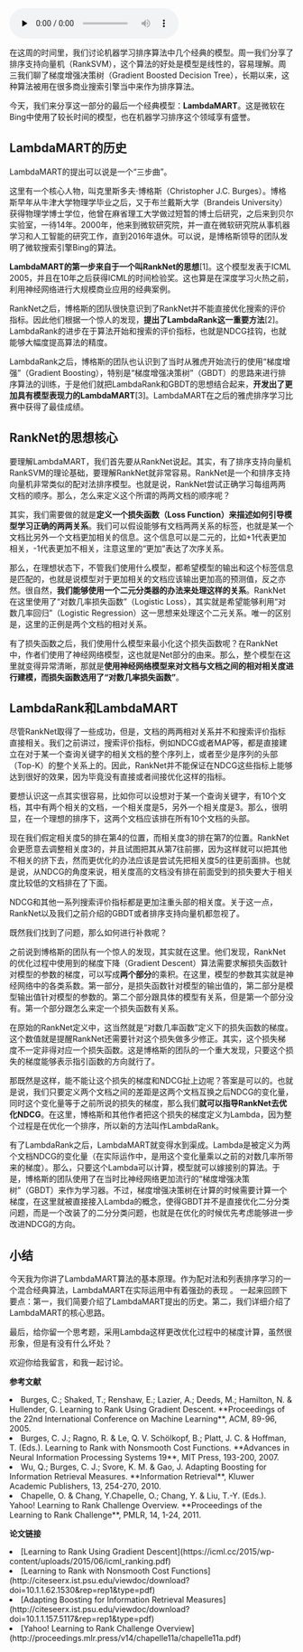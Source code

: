 <audio id="audio" title="054 | 机器学习排序算法经典模型：LambdaMART" controls="" preload="none"><source id="mp3" src="https://static001.geekbang.org/resource/audio/09/fb/09d67f5e67432af98fef09fb717958fb.mp3"></audio>

在这周的时间里，我们讨论机器学习排序算法中几个经典的模型。周一我们分享了排序支持向量机（RankSVM），这个算法的好处是模型是线性的，容易理解。周三我们聊了梯度增强决策树（Gradient Boosted Decision Tree），长期以来，这种算法被用在很多商业搜索引擎当中来作为排序算法。

今天，我们来分享这一部分的最后一个经典模型：**LambdaMART**。这是微软在Bing中使用了较长时间的模型，也在机器学习排序这个领域享有盛誉。

## LambdaMART的历史

LambdaMART的提出可以说是一个“三步曲”。

这里有一个核心人物，叫克里斯多夫⋅博格斯（Christopher J.C. Burges）。博格斯早年从牛津大学物理学毕业之后，又于布兰戴斯大学（Brandeis University）获得物理学博士学位，他曾在麻省理工大学做过短暂的博士后研究，之后来到贝尔实验室，一待14年。2000年，他来到微软研究院，并一直在微软研究院从事机器学习和人工智能的研究工作，直到2016年退休。可以说，是博格斯领导的团队发明了微软搜索引擎Bing的算法。

**LambdaMART的第一步来自于一个叫RankNet的思想**[1]。这个模型发表于ICML 2005，并且在10年之后获得ICML的时间检验奖。这也算是在深度学习火热之前，利用神经网络进行大规模商业应用的经典案例。

RankNet之后，博格斯的团队很快意识到了RankNet并不能直接优化搜索的评价指标。因此他们根据一个惊人的发现，**提出了LambdaRank这一重要方法**[2]。LambdaRank的进步在于算法开始和搜索的评价指标，也就是NDCG挂钩，也就能够大幅度提高算法的精度。

LambdaRank之后，博格斯的团队也认识到了当时从雅虎开始流行的使用“梯度增强”（Gradient Boosting），特别是“梯度增强决策树”（GBDT）的思路来进行排序算法的训练，于是他们就把LambdaRank和GBDT的思想结合起来，**开发出了更加具有模型表现力的LambdaMART**[3]。LambdaMART在之后的雅虎排序学习比赛中获得了最佳成绩。

## RankNet的思想核心

要理解LambdaMART，我们首先要从RankNet说起。其实，有了排序支持向量机RankSVM的理论基础，要理解RankNet就非常容易。RankNet是一个和排序支持向量机非常类似的配对法排序模型。也就是说，RankNet尝试正确学习每组两两文档的顺序。那么，怎么来定义这个所谓的两两文档的顺序呢？

其实，我们需要做的就是**定义一个损失函数（Loss Function）来描述如何引导模型学习正确的两两关系**。我们可以假设能够有文档两两关系的标签，也就是某一个文档比另外一个文档更加相关的信息。这个信息可以是二元的，比如+1代表更加相关，-1代表更加不相关，注意这里的“更加”表达了次序关系。

那么，在理想状态下，不管我们使用什么模型，都希望模型的输出和这个标签信息是匹配的，也就是说模型对于更加相关的文档应该输出更加高的预测值，反之亦然。很自然，**我们能够使用一个二元分类器的办法来处理这样的关系**。RankNet在这里使用了“对数几率损失函数”（Logistic Loss），其实就是希望能够利用“对数几率回归”（Logistic Regression）这一思想来处理这个二元关系。唯一的区别是，这里的正例是两个文档的相对关系。

有了损失函数之后，我们使用什么模型来最小化这个损失函数呢？在RankNet中，作者们使用了神经网络模型，这也就是Net部分的由来。那么，整个模型在这里就变得异常清晰，那就是**使用神经网络模型来对文档与文档之间的相对相关度进行建模，而损失函数选用了“对数几率损失函数”**。

## LambdaRank和LambdaMART

尽管RankNet取得了一些成功，但是，文档的两两相对关系并不和搜索评价指标直接相关。我们之前讲过，搜索评价指标，例如NDCG或者MAP等，都是直接建立在对于某一个查询关键字的相关文档的整个序列上，或者至少是序列的头部（Top-K）的整个关系上的。因此，RankNet并不能保证在NDCG这些指标上能够达到很好的效果，因为毕竟没有直接或者间接优化这样的指标。

要想认识这一点其实很容易，比如你可以设想对于某一个查询关键字，有10个文档，其中有两个相关的文档，一个相关度是5，另外一个相关度是3。那么，很明显，在一个理想的排序下，这两个文档应该排在所有10个文档的头部。

现在我们假定相关度5的排在第4的位置，而相关度3的排在第7的位置。RankNet会更愿意去调整相关度3的，并且试图把其从第7往前挪，因为这样就可以把其他不相关的挤下去，然而更优化的办法应该是尝试先把相关度5的往更前面排。也就是说，从NDCG的角度来说，相关度高的文档没有排在前面受到的损失要大于相关度比较低的文档排在了下面。

NDCG和其他一系列搜索评价指标都是更加注重头部的相关度。关于这一点，RankNet以及我们之前介绍的GBDT或者排序支持向量机都忽视了。

既然我们找到了问题，那么如何进行补救呢？

之前说到博格斯的团队有一个惊人的发现，其实就在这里。他们发现，RankNet的优化过程中使用到的梯度下降（Gradient Descent）算法需要求解损失函数针对模型的参数的梯度，可以写成**两个部分**的乘积。在这里，模型的参数其实就是神经网络中的各类系数。第一部分，是损失函数针对模型的输出值的，第二部分是模型输出值针对模型的参数的。第二个部分跟具体的模型有关系，但是第一个部分没有。第一个部分跟怎么来定一个损失函数有关系。

在原始的RankNet定义中，这当然就是“对数几率函数”定义下的损失函数的梯度。这个数值就是提醒RankNet还需要针对这个损失做多少修正。其实，这个损失梯度不一定非得对应一个损失函数。这是博格斯的团队的一个重大发现，只要这个损失的梯度能够表示指引函数的方向就行了。

那既然是这样，能不能让这个损失的梯度和NDCG扯上边呢？答案是可以的。也就是说，我们只要定义两个文档之间的差距是这两个文档互换之后NDCG的变化量，同时这个变化量等于之前所说的损失的梯度，那么我们**就可以指导RankNet去优化NDCG**。在这里，博格斯和其他作者把这个损失的梯度定义为Lambda，因为整个过程是在优化一个排序，所以新的方法叫作LambdaRank。

有了LambdaRank之后，LambdaMART就变得水到渠成。Lambda是被定义为两个文档NDCG的变化量（在实际运作中，是用这个变化量乘以之前的对数几率所带来的梯度）。那么，只要这个Lambda可以计算，模型就可以嫁接别的算法。于是，博格斯的团队使用了在当时比神经网络更加流行的“梯度增强决策树”（GBDT）来作为学习器。不过，梯度增强决策树在计算的时候需要计算一个梯度，在这里就被直接接入Lambda的概念，使得GBDT并不是直接优化二分分类问题，而是一个改装了的二分分类问题，也就是在优化的时候优先考虑能够进一步改进NDCG的方向。

## 小结

今天我为你讲了LambdaMART算法的基本原理。作为配对法和列表排序学习的一个混合经典算法，LambdaMART在实际运用中有着强劲的表现 。 一起来回顾下要点：第一，我们简要介绍了LambdaMART提出的历史。第二，我们详细介绍了LambdaMART的核心思路。

最后，给你留一个思考题，采用Lambda这样更改优化过程中的梯度计算，虽然很形象，但是有没有什么坏处？

欢迎你给我留言，和我一起讨论。

**参考文献**

<li>
Burges, C.; Shaked, T.; Renshaw, E.; Lazier, A.; Deeds, M.; Hamilton, N. &amp; Hullender, G. Learning to Rank Using Gradient Descent. **Proceedings of the 22nd International Conference on Machine Learning**, ACM, 89-96, 2005.
</li>
<li>
Burges, C. J.; Ragno, R. &amp; Le, Q. V. Schölkopf, B.; Platt, J. C. &amp; Hoffman, T. (Eds.). Learning to Rank with Nonsmooth Cost Functions. **Advances in Neural Information Processing Systems 19**, MIT Press, 193-200,  2007.
</li>
<li>
Wu, Q.; Burges, C. J.; Svore, K. M. &amp; Gao, J. Adapting Boosting for Information Retrieval Measures. **Information Retrieval**, Kluwer Academic Publishers, 13, 254-270, 2010.
</li>
<li>
Chapelle, O. &amp; Chang, Y.Chapelle, O.; Chang, Y. &amp; Liu, T.-Y. (Eds.). Yahoo! Learning to Rank Challenge Overview. **Proceedings of the Learning to Rank Challenge**, PMLR, 14, 1-24, 2011.
</li>

**论文链接**

<li>
[Learning to Rank Using Gradient Descent](https://icml.cc/2015/wp-content/uploads/2015/06/icml_ranking.pdf)
</li>
<li>
[Learning to Rank with Nonsmooth Cost Functions](http://citeseerx.ist.psu.edu/viewdoc/download?doi=10.1.1.62.1530&amp;rep=rep1&amp;type=pdf)
</li>
<li>
[Adapting Boosting for Information Retrieval Measures](http://citeseerx.ist.psu.edu/viewdoc/download?doi=10.1.1.157.5117&amp;rep=rep1&amp;type=pdf)
</li>
<li>
[Yahoo! Learning to Rank Challenge Overview](http://proceedings.mlr.press/v14/chapelle11a/chapelle11a.pdf)
</li>


